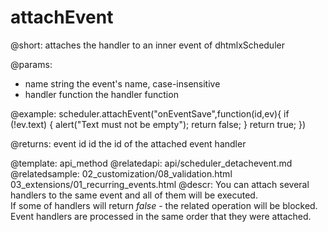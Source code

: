 attachEvent
=============

@short: 
	attaches the handler to an inner event of dhtmlxScheduler

@params: 
- name		string		the event's name, case-insensitive
- handler	function	the handler function 

@example: 
scheduler.attachEvent("onEventSave",function(id,ev){
	if (!ev.text) {
		alert("Text must not be empty");
		return false;
	}
	return true;
})


@returns:
	event id		id	the id of the attached event handler

@template:	api_method
@relatedapi:
	 api/scheduler_detachevent.md
@relatedsample:
	02_customization/08_validation.html
    03_extensions/01_recurring_events.html
@descr: 
You can attach several handlers to the same event and all of them will be executed.<br> If some of handlers will return *false* - the related operation will be blocked.<br>
Event handlers are processed in the same order that they were attached.


